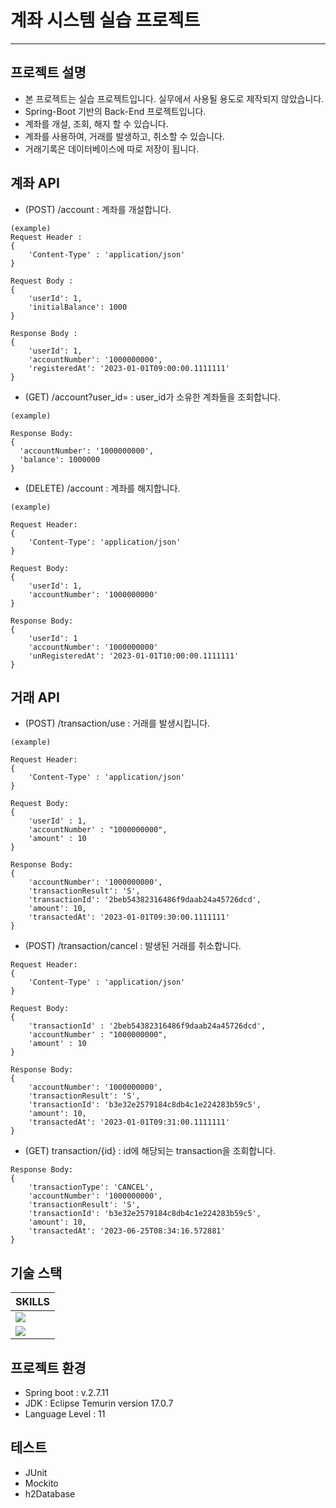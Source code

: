 # 계좌 시스템 실습 프로젝트

---

## 프로젝트 설명

- 본 프로젝트는 실습 프로젝트입니다. 실무에서 사용될 용도로 제작되지 않았습니다.
- Spring-Boot 기반의 Back-End 프로젝트입니다.
- 계좌를 개설, 조회, 해지 할 수 있습니다.
- 계좌를 사용하여, 거래를 발생하고, 취소할 수 있습니다.
- 거래기록은 데이터베이스에 따로 저장이 됩니다.

## 계좌 API

- (POST) /account : 계좌를 개설합니다.
```
(example)
Request Header :
{
    'Content-Type' : 'application/json'
}

Request Body : 
{
    'userId': 1,
    'initialBalance': 1000
}

Response Body :
{
    'userId': 1,
    'accountNumber': '1000000000',
    'registeredAt': '2023-01-01T09:00:00.1111111'
}
```

- (GET) /account?user_id= : user_id가 소유한 계좌들을 조회합니다.
```
(example)

Response Body:
{
  'accountNumber': '1000000000', 
  'balance': 1000000
}
```
- (DELETE) /account : 계좌를 해지합니다.
```
(example)

Request Header:
{
    'Content-Type': 'application/json'
}

Request Body:
{
    'userId': 1, 
    'accountNumber': '1000000000'
}

Response Body:
{
    'userId': 1
    'accountNumber': '1000000000'
    'unRegisteredAt': '2023-01-01T10:00:00.1111111'
}
```

## 거래 API

- (POST) /transaction/use : 거래를 발생시킵니다.
```
(example)

Request Header:
{
    'Content-Type' : 'application/json'
}

Request Body:
{
    'userId' : 1, 
    'accountNumber' : "1000000000", 
    'amount' : 10
}

Response Body:
{
    'accountNumber': '1000000000', 
    'transactionResult': 'S', 
    'transactionId': '2beb54382316486f9daab24a45726dcd',
    'amount': 10, 
    'transactedAt': '2023-01-01T09:30:00.1111111'  
}
```
- (POST) /transaction/cancel : 발생된 거래를 취소합니다.
```
Request Header:
{
    'Content-Type' : 'application/json'
}

Request Body:
{
    'transactionId' : '2beb54382316486f9daab24a45726dcd',
    'accountNumber' : "1000000000",
    'amount' : 10
}

Response Body:
{
    'accountNumber': '1000000000', 
    'transactionResult': 'S', 
    'transactionId': 'b3e32e2579184c8db4c1e224283b59c5',
    'amount': 10, 
    'transactedAt': '2023-01-01T09:31:00.1111111'  
}
```
- (GET) transaction/{id} : id에 해당되는 transaction을 조회합니다.
```
Response Body:
{
    'transactionType': 'CANCEL', 
    'accountNumber': '1000000000', 
    'transactionResult': 'S', 
    'transactionId': 'b3e32e2579184c8db4c1e224283b59c5', 
    'amount': 10, 
    'transactedAt': '2023-06-25T08:34:16.572881'
}
```

## 기술 스택
| SKILLS                                                                                                  |
|---------------------------------------------------------------------------------------------------------|
| <img src="https://img.shields.io/badge/Spring Boot-6DB33F?style=flat&logo=springboot&logoColor=white"/> |
| <img src="https://img.shields.io/badge/Redis-DC382D?style=flat&logo=redis&logoColor=white"/>            |

## 프로젝트 환경

- Spring boot : v.2.7.11
- JDK : Eclipse Temurin version 17.0.7
- Language Level : 11

## 테스트
- JUnit
- Mockito
- h2Database